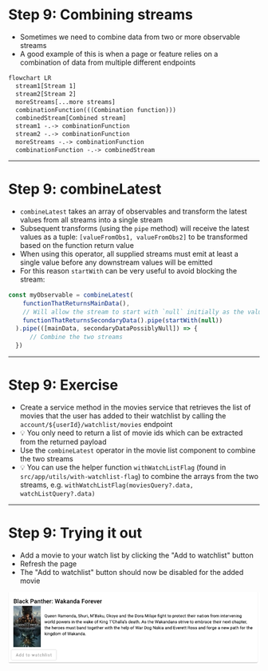 # Step 9: Combining streams
<div class="dense">

 - Sometimes we need to combine data from two or more observable streams
 - A good example of this is when a page or feature relies on a combination of data from multiple different endpoints

```mermaid
flowchart LR
  stream1[Stream 1]
  stream2[Stream 2]
  moreStreams[...more streams]
  combinationFunction(((Combination function)))
  combinedStream[Combined stream]
  stream1 -.-> combinationFunction
  stream2 -.-> combinationFunction
  moreStreams -.-> combinationFunction
  combinationFunction -.-> combinedStream
```
</div>

---

# Step 9: combineLatest
<div class="dense">

- `combineLatest` takes an array of observables and transform the latest values from all streams into a single stream
- Subsequent transforms (using the `pipe` method) will receive the latest values as a tuple: `[valueFromObs1, valueFromObs2]` to be transformed based on the function return value
- When using this operator, all supplied streams must emit at least a single value before any downstream values will be emitted
- For this reason `startWith` can be very useful to avoid blocking the stream:
```typescript
const myObservable = combineLatest(
    functionThatReturnsMainData(),
    // Will allow the stream to start with `null` initially as the value for the stream
    functionThatReturnsSecondaryData().pipe(startWith(null))
  ).pipe(([mainData, secondaryDataPossiblyNull]) => {
      // Combine the two streams
  })
```

</div>

---

# Step 9: Exercise
<div class="dense">

- Create a service method in the movies service that retrieves the list of movies that the user has added to their watchlist by calling the `account/${userId}/watchlist/movies` endpoint
- 💡 You only need to return a list of movie ids which can be extracted from the returned payload
- Use the `combineLatest` operator in the movie list component to combine the two streams
- 💡 You can use the helper function `withWatchListFlag` (found in `src/app/utils/with-watchlist-flag`) to combine the arrays from the two streams, e.g. `withWatchListFlag(moviesQuery?.data, watchListQuery?.data)`

</div>

---

# Step 9: Trying it out
<div class="dense">

- Add a movie to your watch list by clicking the "Add to watchlist" button
- Refresh the page
- The "Add to watchlist" button should now be disabled for the added movie

<img src="/images/add-to-watchlist-disabled.png" alt="Add to watchlist button in a disabled state" />

</div>
